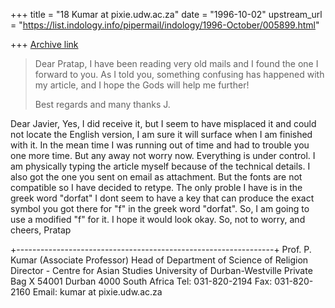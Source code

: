 +++
title = "18 Kumar at pixie.udw.ac.za"
date = "1996-10-02"
upstream_url = "https://list.indology.info/pipermail/indology/1996-October/005899.html"

+++
[Archive link](https://list.indology.info/pipermail/indology/1996-October/005899.html)

>Dear Pratap,
>I have been reading very old mails and I found the one I forward to you.
>As I told you, something confusing has happened with my article, and I
>hope the Gods will help me further!
>
>Best regards and many thanks
>J.
>
Dear Javier,
Yes, I did receive it, but I seem to have misplaced it and could not locate
the English version, I am sure it will surface when I am finished with it.
In the mean time I was running out of time and had to trouble you one more
time.  But any away not worry now.  Everything is under control.  I am
physically typing the article myself because of the technical details.  I
also got the one you sent on email as attachment.  But the fonts are not
compatible so I have decided to retype.  The only proble I have is in the
greek word "dorfat" I dont seem to have a key that can produce the exact
symbol you got there for "f" in the greek word "dorfat".  So, I am going to
use a modified "f" for it.  I hope it would look okay.  So, not to worry,
and cheers,  Pratap

+----------------------------------------------------------------+
Prof. P. Kumar (Associate Professor)
Head of Department of Science of Religion
Director - Centre for Asian Studies
University of Durban-Westville
Private Bag X 54001
Durban
4000
South Africa
Tel: 031-820-2194
Fax: 031-820-2160
Email: kumar at pixie.udw.ac.za






